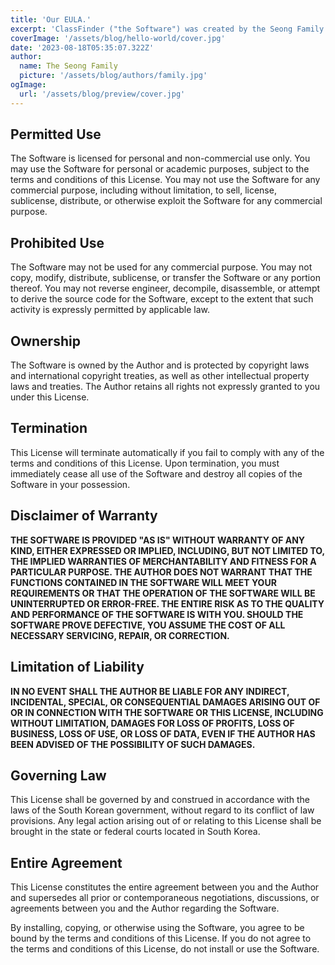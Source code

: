```yaml
---
title: 'Our EULA.'
excerpt: 'ClassFinder ("the Software") was created by the Seong Family ("the Author") and is licensed under the terms of this license.'
coverImage: '/assets/blog/hello-world/cover.jpg'
date: '2023-08-18T05:35:07.322Z'
author:
  name: The Seong Family
  picture: '/assets/blog/authors/family.jpg'
ogImage:
  url: '/assets/blog/preview/cover.jpg'
---
```


## Permitted Use

The Software is licensed for personal and non-commercial use only. You may use the Software for personal or academic purposes, subject to the terms and conditions of this License. You may not use the Software for any commercial purpose, including without limitation, to sell, license, sublicense, distribute, or otherwise exploit the Software for any commercial purpose.

## Prohibited Use

The Software may not be used for any commercial purpose. You may not copy, modify, distribute, sublicense, or transfer the Software or any portion thereof. You may not reverse engineer, decompile, disassemble, or attempt to derive the source code for the Software, except to the extent that such activity is expressly permitted by applicable law.

## Ownership

The Software is owned by the Author and is protected by copyright laws and international copyright treaties, as well as other intellectual property laws and treaties. The Author retains all rights not expressly granted to you under this License.

## Termination

This License will terminate automatically if you fail to comply with any of the terms and conditions of this License. Upon termination, you must immediately cease all use of the Software and destroy all copies of the Software in your possession.

## Disclaimer of Warranty

**THE SOFTWARE IS PROVIDED "AS IS" WITHOUT WARRANTY OF ANY KIND, EITHER EXPRESSED OR IMPLIED, INCLUDING, BUT NOT LIMITED TO, THE IMPLIED WARRANTIES OF MERCHANTABILITY AND FITNESS FOR A PARTICULAR PURPOSE. THE AUTHOR DOES NOT WARRANT THAT THE FUNCTIONS CONTAINED IN THE SOFTWARE WILL MEET YOUR REQUIREMENTS OR THAT THE OPERATION OF THE SOFTWARE WILL BE UNINTERRUPTED OR ERROR-FREE. THE ENTIRE RISK AS TO THE QUALITY AND PERFORMANCE OF THE SOFTWARE IS WITH YOU. SHOULD THE SOFTWARE PROVE DEFECTIVE, YOU ASSUME THE COST OF ALL NECESSARY SERVICING, REPAIR, OR CORRECTION.**

## Limitation of Liability

**IN NO EVENT SHALL THE AUTHOR BE LIABLE FOR ANY INDIRECT, INCIDENTAL, SPECIAL, OR CONSEQUENTIAL DAMAGES ARISING OUT OF OR IN CONNECTION WITH THE SOFTWARE OR THIS LICENSE, INCLUDING WITHOUT LIMITATION, DAMAGES FOR LOSS OF PROFITS, LOSS OF BUSINESS, LOSS OF USE, OR LOSS OF DATA, EVEN IF THE AUTHOR HAS BEEN ADVISED OF THE POSSIBILITY OF SUCH DAMAGES.**

## Governing Law

This License shall be governed by and construed in accordance with the laws of the South Korean government, without regard to its conflict of law provisions. Any legal action arising out of or relating to this License shall be brought in the state or federal courts located in South Korea.

## Entire Agreement

This License constitutes the entire agreement between you and the Author and supersedes all prior or contemporaneous negotiations, discussions, or agreements between you and the Author regarding the Software.

By installing, copying, or otherwise using the Software, you agree to be bound by the terms and conditions of this License. If you do not agree to the terms and conditions of this License, do not install or use the Software.


